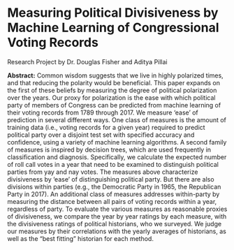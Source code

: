 # Measuring Political Divisiveness by Machine Learning of Congressional Voting Records
Research Project by Dr. Douglas Fisher and Aditya Pillai

**Abstract:** Common wisdom suggests that we live in highly polarized times, and that reducing the polarity would be beneficial. This paper expands on the first of these beliefs by measuring the degree of political polarization over the years. Our proxy for polarization is the ease with which political party of members of Congress can be predicted from machine learning of their voting records from 1789 through 2017. We measure ‘ease’ of prediction in several different ways.
One class of measures is the amount of training data (i.e., voting records for a given year) required to predict political party over a disjoint test set with specified accuracy and confidence, using a variety of machine learning algorithms. A second family of measures is inspired by decision trees, which are used frequently in classification and diagnosis. Specifically, we calculate the expected number of roll call votes in a year that need to be examined to distinguish political parties from yay and nay votes. 
The measures above characterize divisiveness by ‘ease’ of distinguishing political party. But there are also divisions within parties (e.g., the Democratic Party in 1965, the Republican Party in 2017). An additional class of measures addresses within-party by measuring the distance between all pairs of voting records within a year, regardless of party.
	To evaluate the various measures as reasonable proxies of divisiveness, we compare the year by year ratings by each measure, with the divisiveness ratings of political historians, who we surveyed. We judge our measures by their correlations with the yearly averages of historians, as well as the “best fitting” historian for each method.
